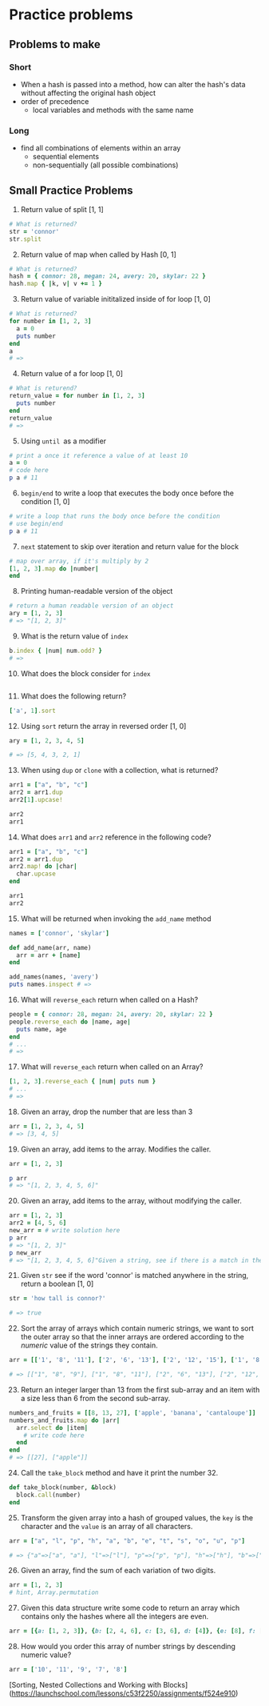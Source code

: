 # Practice problems

## Problems to make

### Short

* When a hash is passed into a method, how can alter the hash's data without affecting the original hash object
* order of precedence
  * local variables and methods with the same name

### Long

* find all combinations of elements within an array
  * sequential elements
  * non-sequentially (all possible combinations)

## Small Practice Problems

1. Return value of split [1, 1]

```ruby
# What is returned?
str = 'connor'
str.split
```

2. Return value of map when called by Hash [0, 1]

```ruby
# What is returned?
hash = { connor: 28, megan: 24, avery: 20, skylar: 22 }
hash.map { |k, v| v += 1 }
```

3. Return value of variable inititalized inside of for loop [1, 0]

```ruby
# What is returned?
for number in [1, 2, 3]
  a = 0
  puts number
end
a
# => 
```

4. Return value of a for loop [1, 0]

```ruby
# What is returend?
return_value = for number in [1, 2, 3]
  puts number
end
return_value
# =>
```

5. Using `until `as a modifier

```ruby
# print a once it reference a value of at least 10
a = 0
# code here
p a # 11
```

6. `begin/end` to write a loop that executes the body once before the condition [1, 0]

```ruby
# write a loop that runs the body once before the condition
# use begin/end
p a # 11
```

7. `next` statement to skip over iteration and return value for the block

```ruby
# map over array, if it's multiply by 2
[1, 2, 3].map do |number|
end
```

8. Printing human-readable version of the object

```ruby
# return a human readable version of an object
ary = [1, 2, 3]
# => "[1, 2, 3]"
```

9. What is the return value of `index`

```ruby
b.index { |num| num.odd? }
# => 
```

10. What does the block consider for `index`

```ruby

```

11. What does the following return?

```ruby
['a', 1].sort
```

12. Using `sort` return the array in reversed order [1, 0]

```ruby
ary = [1, 2, 3, 4, 5]

# => [5, 4, 3, 2, 1]
```

13. When using `dup` or `clone` with a collection, what is returned?

```ruby
arr1 = ["a", "b", "c"]
arr2 = arr1.dup
arr2[1].upcase!

arr2
arr1 
```

14. What does `arr1` and `arr2` reference in the following code?

```ruby
arr1 = ["a", "b", "c"]
arr2 = arr1.dup
arr2.map! do |char|
  char.upcase
end

arr1
arr2
```



15. What will be returned when invoking the `add_name` method

```ruby
names = ['connor', 'skylar']

def add_name(arr, name)
  arr = arr + [name]
end

add_names(names, 'avery')
puts names.inspect # => 
```



16. What will `reverse_each` return when called on a Hash?

```ruby
people = { connor: 28, megan: 24, avery: 20, skylar: 22 }
people.reverse_each do |name, age|
  puts name, age
end
# ...
# =>
```



17. What will `reverse_each` return when called on an Array?

```ruby
[1, 2, 3].reverse_each { |num| puts num }
# ...
# => 
```



18. Given an array, drop the number that are less than 3

```ruby
arr = [1, 2, 3, 4, 5]
# => [3, 4, 5]
```



19. Given an array, add items to the array. Modifies the caller.

```ruby
arr = [1, 2, 3]

p arr
# => "[1, 2, 3, 4, 5, 6]"
```



20. Given an array, add items to the array, without modifying the caller.

```ruby
arr = [1, 2, 3]
arr2 = [4, 5, 6]
new_arr = # write solution here
p arr 
# => "[1, 2, 3]"
p new_arr
# => "[1, 2, 3, 4, 5, 6]"Given a string, see if there is a match in the string that matches the word 'connor', return a boolean value.
```



21. Given `str` see if the word 'connor' is matched anywhere in the string, return a boolean [1, 0]

```ruby
str = 'how tall is connor?'

# => true
```



22. Sort the array of arrays which contain numeric strings, we want to sort the outer array so that the inner arrays are ordered according to the *numeric* value of the strings they contain. 

```ruby
arr = [['1', '8', '11'], ['2', '6', '13'], ['2', '12', '15'], ['1', '8', '9']]

# => [["1", "8", "9"], ["1", "8", "11"], ["2", "6", "13"], ["2", "12", "15"]]
```

[Source]: https://launchschool.com/lessons/c53f2250/assignments/c633cf37	"Working With Blocks"



23. Return an integer larger than 13 from the first sub-array and an item with a size less than 6 from the second sub-array. 

```ruby
numbers_and_fruits = [[8, 13, 27], ['apple', 'banana', 'cantaloupe']]
numbers_and_fruits.map do |arr|
  arr.select do |item|
    # write code here
  end
end 
# => [[27], ["apple"]]
```
[Source]: https://launchschool.com/lessons/c53f2250/assignments/c633cf37	"Working With Blocks"



24. Call the `take_block` method and have it print the number 32.

```ruby
def take_block(number, &block)
  block.call(number)
end
```



25. Transform the given array into a hash of grouped values, the `key` is the character and the `value` is an array of all characters.

```ruby
arr = ["a", "l", "p", "h", "a", "b", "e", "t", "s", "o", "u", "p"]

# => {"a"=>["a", "a"], "l"=>["l"], "p"=>["p", "p"], "h"=>["h"], "b"=>["b"], "e"=>["e"],           "t"=>["t"], "s"=>["s"],"o"=>["o"], "u"=>["u"] }

```

26. Given an array, find the sum of each variation of two digits.

```ruby
arr = [1, 2, 3]
# hint, Array.permutation
```

27. Given this data structure write some code to return an array which contains only the hashes where all the integers are even.

```ruby
arr = [{a: [1, 2, 3]}, {b: [2, 4, 6], c: [3, 6], d: [4]}, {e: [8], f: [6, 10]}]

```



28. How would you order this array of number strings by descending numeric value?

```ruby
arr = ['10', '11', '9', '7', '8']
```

[Sorting, Nested Collections and Working with Blocks] (https://launchschool.com/lessons/c53f2250/assignments/f524e910)

